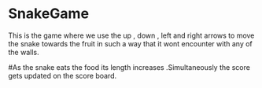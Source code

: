 # SnakeGame
This is the game where we use the up , down , left and right arrows to move the snake towards the fruit in such a way that it wont encounter with any of  the walls.



#As the snake eats the food its length increases .Simultaneously the score gets updated on the score board. 
